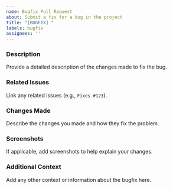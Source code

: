 ```yaml
---
name: Bugfix Pull Request
about: Submit a fix for a bug in the project
title: "[BUGFIX] "
labels: bugfix
assignees: ''
---
```


### **Description**

Provide a detailed description of the changes made to fix the bug.

### **Related Issues**

Link any related issues (e.g., `Fixes #123`).

### **Changes Made**

Describe the changes you made and how they fix the problem.

### **Screenshots**

If applicable, add screenshots to help explain your changes.

### **Additional Context**

Add any other context or information about the bugfix here.
